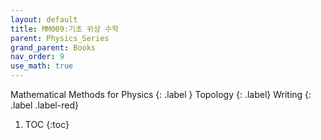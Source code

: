 ```yaml
---
layout: default
title: MM009:기초 위상 수학
parent: Physics_Series
grand_parent: Books
nav_order: 9
use_math: true
---
```


Mathematical Methods for Physics
{: .label }
Topology
{: .label}
Writing
{: .label .label-red}

1. TOC
{:toc}



